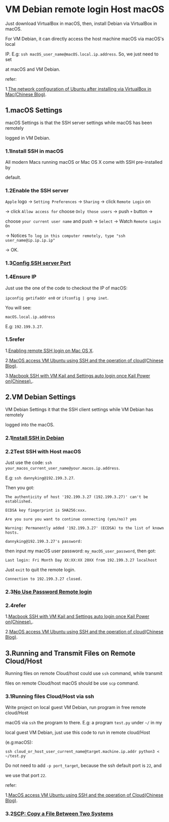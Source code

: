 # VM Debian remote login Host macOS

Just download VirtualBox in macOS, then, install Debian via VirtualBox in macOS.

For VM Debian, it can directly access the host machine macOS via macOS's local

IP. E.g: `ssh macOS_user_name@macOS.local.ip.address`. So, we just need to set

at macOS and VM Debian.

refer:

1.[The network configuration of Ubuntu after installing via VirtualBox in Mac(Chinese Blog)](https://www.muouseo.com/article/qd7yq9pe2w.html).

## 1.macOS Settings

macOS Settings is that the SSH server settings while macOS has been remotely

logged in VM Debian.

### 1.1Install SSH in macOS

All modern Macs running macOS or Mac OS X come with SSH pre-installed by

default.

### 1.2Enable the SSH server

`Apple` logo -> `Setting Preferences` -> `Sharing` -> click `Remote Login` on

-> click `Allow access for` choose `Only those users` -> push `+` button ->

choose `your current user name` and push -> `Select` -> Watch `Remote Login On`

-> Notices `To log in this computer remotely, type "ssh user_name@ip.ip.ip.ip"`

-> OK.

### 1.3[Config SSH server Port](https://gist.github.com/SofijaErkin/91e1bec1640ca486805d32c9278f9c44#22config-ssh-server)

### 1.4Ensure IP

Just use the one of the code to checkout the IP of macOS:

`ipconfig getifaddr en0` or `ifconfig | grep inet`.

You will see:

    macOS.local.ip.address

E.g: `192.199.3.27`.

### 1.5refer

1.[Enabling remote SSH login on Mac OS X](https://knowledge.autodesk.com/support/smoke/troubleshooting/caas/sfdcarticles/sfdcarticles/Enabling-remote-SSH-login-on-Mac-OS-X.html).

2.[MacOS access VM Ubuntu using SSH and the operation of cloud(Chinese Blog)](https://www.cnblogs.com/bjwu/p/9853498.html).

3.[Macbook SSH with VM Kail and Settings auto login once Kail Power on(Chinese).](https://codeantenna.com/a/f9I5eLTOvS).

## 2.VM Debian Settings

VM Debian Settings it that the SSH client settings while VM Debian has remotely

logged into the macOS.

### 2.1[Install SSH in Debian](https://gist.github.com/SofijaErkin/91e1bec1640ca486805d32c9278f9c44#21install-ssh-in-debian)

### 2.2Test SSH with Host macOS

Just use the code: `ssh your_macos_current_user_name@your.macos.ip.address`.

E.g: `ssh dannyking@192.199.3.27`.

Then you got:

    The authenticity of host '192.199.3.27 (192.199.3.27)' can't be established.

    ECDSA key fingerprint is SHA256:xxx.

    Are you sure you want to continue connecting (yes/no)? yes

    Warning: Permanently added '192.199.3.27' (ECDSA) to the list of known hosts.

    dannyking@192.199.3.27's password:

then input my macOS user password: `my_macOS_user_password`, then got:

    Last login: Fri Month Day XX:XX:XX 20XX from 192.199.3.27 localhost

Just `exit` to quit the remote login.

    Connection to 192.199.3.27 closed.

### 2.3[No Use Password Remote login](https://gist.github.com/SofijaErkin/91e1bec1640ca486805d32c9278f9c44#33no-use-password-remote-login)

### 2.4refer

1.[Macbook SSH with VM Kail and Settings auto login once Kail Power on(Chinese).](https://codeantenna.com/a/f9I5eLTOvS).

2.[MacOS access VM Ubuntu using SSH and the operation of cloud(Chinese Blog)](https://www.cnblogs.com/bjwu/p/9853498.html).

## 3.Running and Transmit Files on Remote Cloud/Host

Running files on remote Cloud/host could use `ssh` command, while transmit

files on remote Cloud/host macOS should be use `scp` command.

### 3.1Running files Cloud/Host via ssh

Write project on local guest VM Debian, run program in free remote cloud/Host

macOS via `ssh` the program to there. E.g: a program `test.py` under `~/` in my

local guest VM Debian, just use this code to run in remote cloud/Host

(e.g:macOS):

    ssh cloud_or_host_user_current_name@target.machine.ip.addr python3 < ~/test.py

Do not need to add `-p port_target`, because the ssh default port is `22`, and

we use that port `22`.

refer:

1.[MacOS access VM Ubuntu using SSH and the operation of Cloud(Chinese Blog)](https://www.cnblogs.com/bjwu/p/9853498.html).

### 3.2[SCP: Copy a File Between Two Systems](https://gist.github.com/SofijaErkin/bb59afe064fcc397f5f687efb9fa534c#scp-command-combat-style)

